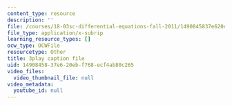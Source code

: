 ```yaml
---
content_type: resource
description: ''
file: /courses/18-03sc-differential-equations-fall-2011/1490845837e620ebf768ecf4ab80c265_e3FfmXtkppM.srt
file_type: application/x-subrip
learning_resource_types: []
ocw_type: OCWFile
resourcetype: Other
title: 3play caption file
uid: 14908458-37e6-20eb-f768-ecf4ab80c265
video_files:
  video_thumbnail_file: null
video_metadata:
  youtube_id: null
---
```

